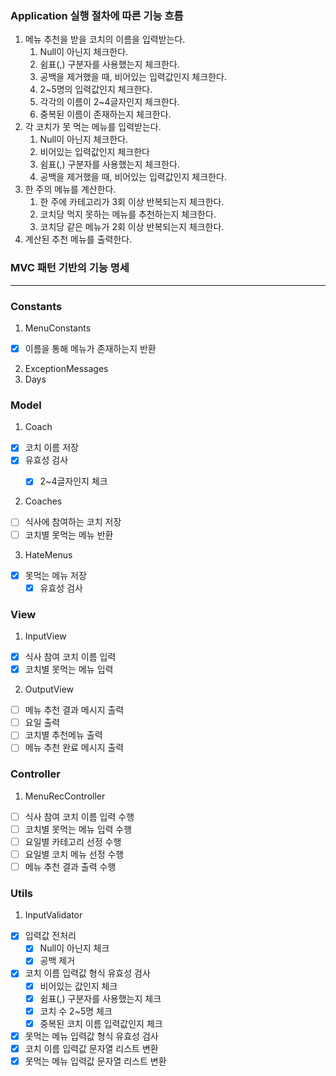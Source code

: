 ### Application 실행 절차에 따른 기능 흐름

1. 메뉴 추천을 받을 코치의 이름을 입력받는다.
   1. Null이 아닌지 체크한다.
   2. 쉼표(,) 구분자를 사용했는지 체크한다.
   3. 공백을 제거했을 때, 비어있는 입력값인지 체크한다.
   4. 2~5명의 입력값인지 체크한다.
   5. 각각의 이름이 2~4글자인지 체크한다.
   6. 중복된 이름이 존재하는지 체크한다.
2. 각 코치가 못 먹는 메뉴를 입력받는다.
   1. Null이 아닌지 체크한다.
   2. 비어있는 입력값인지 체크한다
   3. 쉼표(,) 구분자를 사용했는지 체크한다.
   4. 공백을 제거했을 때, 비어있는 입력값인지 체크한다.
3. 한 주의 메뉴를 계산한다.
   1. 한 주에 카테고리가 3회 이상 반복되는지 체크한다.
   2. 코치당 먹지 못하는 메뉴를 추천하는지 체크한다.
   3. 코치당 같은 메뉴가 2회 이상 반복되는지 체크한다.
4. 계산된 추천 메뉴를 출력한다.

### MVC 패턴 기반의 기능 명세
---

### Constants
1. MenuConstants
- [x] 이름을 통해 메뉴가 존재하는지 반환
2. ExceptionMessages
3. Days

### Model
1. Coach
- [x] 코치 이름 저장
- [x] 유효성 검사
  - [x] 2~4글자인지 체크
  

2. Coaches
- [ ] 식사에 참여하는 코치 저장
- [ ] 코치별 못먹는 메뉴 반환

3. HateMenus
- [x] 못먹는 메뉴 저장
  - [x] 유효성 검사

### View
1. InputView
- [x] 식사 참여 코치 이름 입력
- [x] 코치별 못먹는 메뉴 입력

2. OutputView
- [ ] 메뉴 추천 결과 메시지 출력
- [ ] 요일 출력
- [ ] 코치별 추천메뉴 출력
- [ ] 메뉴 추천 완료 메시지 출력

### Controller
1. MenuRecController
- [ ] 식사 참여 코치 이름 입력 수행
- [ ] 코치별 못먹는 메뉴 입력 수행
- [ ] 요일별 카테고리 선정 수행
- [ ] 요일별 코치 메뉴 선정 수행
- [ ] 메뉴 추천 결과 출력 수행

### Utils
1. InputValidator
- [x] 입력값 전처리
  - [x] Null이 아닌지 체크
  - [x] 공백 제거
- [x] 코치 이름 입력값 형식 유효성 검사 
  - [x] 비어있는 값인지 체크
  - [x] 쉼표(,) 구분자를 사용했는지 체크
  - [x] 코치 수 2~5명 체크
  - [x] 중복된 코치 이름 입력값인지 체크
- [x] 못먹는 메뉴 입력값 형식 유효성 검사
- [x] 코치 이름 입력값 문자열 리스트 변환
- [x] 못먹는 메뉴 입력값 문자열 리스트 변환
